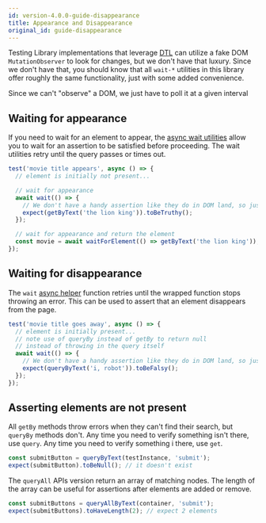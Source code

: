 ```yaml
---
id: version-4.0.0-guide-disappearance
title: Appearance and Disappearance
original_id: guide-disappearance
---
```


Testing Library implementations that leverage
[DTL](https://github.com/testing-library/dom-testing-library) can utilize a fake DOM
`MutationObserver` to look for changes, but we don't have that luxury. Since we don't have that, you
should know that all `wait-*` utilities in this library offer roughly the same functionality, just
with some added convenience.

Since we can't "observe" a DOM, we just have to poll it at a given interval

## Waiting for appearance

If you need to wait for an element to appear, the [async wait utilities](api-async.md) allow you to
wait for an assertion to be satisfied before proceeding. The wait utilities retry until the query
passes or times out.

```javascript
test('movie title appears', async () => {
  // element is initially not present...

  // wait for appearance
  await wait(() => {
    // We don't have a handy assertion like they do in DOM land, so just check that it exists
    expect(getByText('the lion king')).toBeTruthy();
  });

  // wait for appearance and return the element
  const movie = await waitForElement(() => getByText('the lion king'));
});
```

## Waiting for disappearance

The `wait` [async helper](api-async.md) function retries until the wrapped function stops throwing
an error. This can be used to assert that an element disappears from the page.

```javascript
test('movie title goes away', async () => {
  // element is initially present...
  // note use of queryBy instead of getBy to return null
  // instead of throwing in the query itself
  await wait(() => {
    // We don't have a handy assertion like they do in DOM land, so just check that it doesn't exist
    expect(queryByText('i, robot')).toBeFalsy();
  });
});
```

## Asserting elements are not present

All `getBy` methods throw errors when they can't find their search, but `queryBy` methods don't. Any
time you need to verify something isn't there, use `query`. Any time you need to verify something i
there, use `get`.

```javascript
const submitButton = queryByText(testInstance, 'submit');
expect(submitButton).toBeNull(); // it doesn't exist
```

The `queryAll` APIs version return an array of matching nodes. The length of the array can be useful
for assertions after elements are added or remove.

```javascript
const submitButtons = queryAllByText(container, 'submit');
expect(submitButtons).toHaveLength(2); // expect 2 elements
```
